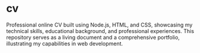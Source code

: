 # cv
Professional online CV built using Node.js, HTML, and CSS, showcasing my technical skills, educational background, and professional experiences. This repository serves as a living document and a comprehensive portfolio, illustrating my capabilities in web development.
